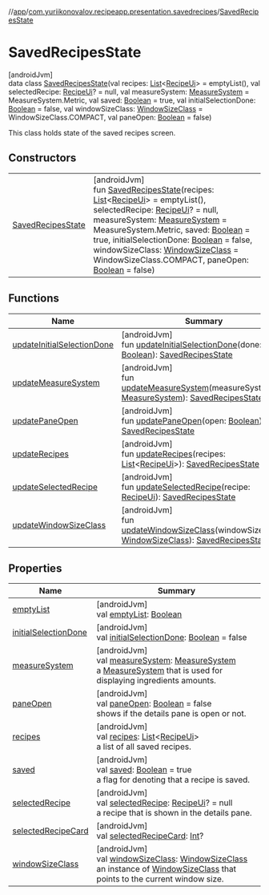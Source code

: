 //[app](../../../index.md)/[com.yuriikonovalov.recipeapp.presentation.savedrecipes](../index.md)/[SavedRecipesState](index.md)

# SavedRecipesState

[androidJvm]\
data class [SavedRecipesState](index.md)(val recipes: [List](https://kotlinlang.org/api/latest/jvm/stdlib/kotlin.collections/-list/index.html)&lt;[RecipeUi](../../com.yuriikonovalov.recipeapp.presentation.model/-recipe-ui/index.md)&gt; = emptyList(), val selectedRecipe: [RecipeUi](../../com.yuriikonovalov.recipeapp.presentation.model/-recipe-ui/index.md)? = null, val measureSystem: [MeasureSystem](../../com.yuriikonovalov.recipeapp.application.entities/-measure-system/index.md) = MeasureSystem.Metric, val saved: [Boolean](https://kotlinlang.org/api/latest/jvm/stdlib/kotlin/-boolean/index.html) = true, val initialSelectionDone: [Boolean](https://kotlinlang.org/api/latest/jvm/stdlib/kotlin/-boolean/index.html) = false, val windowSizeClass: [WindowSizeClass](../../com.yuriikonovalov.recipeapp.util/-window-size-class/index.md) = WindowSizeClass.COMPACT, val paneOpen: [Boolean](https://kotlinlang.org/api/latest/jvm/stdlib/kotlin/-boolean/index.html) = false)

This class holds state of the saved recipes screen.

## Constructors

| | |
|---|---|
| [SavedRecipesState](-saved-recipes-state.md) | [androidJvm]<br>fun [SavedRecipesState](-saved-recipes-state.md)(recipes: [List](https://kotlinlang.org/api/latest/jvm/stdlib/kotlin.collections/-list/index.html)&lt;[RecipeUi](../../com.yuriikonovalov.recipeapp.presentation.model/-recipe-ui/index.md)&gt; = emptyList(), selectedRecipe: [RecipeUi](../../com.yuriikonovalov.recipeapp.presentation.model/-recipe-ui/index.md)? = null, measureSystem: [MeasureSystem](../../com.yuriikonovalov.recipeapp.application.entities/-measure-system/index.md) = MeasureSystem.Metric, saved: [Boolean](https://kotlinlang.org/api/latest/jvm/stdlib/kotlin/-boolean/index.html) = true, initialSelectionDone: [Boolean](https://kotlinlang.org/api/latest/jvm/stdlib/kotlin/-boolean/index.html) = false, windowSizeClass: [WindowSizeClass](../../com.yuriikonovalov.recipeapp.util/-window-size-class/index.md) = WindowSizeClass.COMPACT, paneOpen: [Boolean](https://kotlinlang.org/api/latest/jvm/stdlib/kotlin/-boolean/index.html) = false) |

## Functions

| Name | Summary |
|---|---|
| [updateInitialSelectionDone](update-initial-selection-done.md) | [androidJvm]<br>fun [updateInitialSelectionDone](update-initial-selection-done.md)(done: [Boolean](https://kotlinlang.org/api/latest/jvm/stdlib/kotlin/-boolean/index.html)): [SavedRecipesState](index.md) |
| [updateMeasureSystem](update-measure-system.md) | [androidJvm]<br>fun [updateMeasureSystem](update-measure-system.md)(measureSystem: [MeasureSystem](../../com.yuriikonovalov.recipeapp.application.entities/-measure-system/index.md)): [SavedRecipesState](index.md) |
| [updatePaneOpen](update-pane-open.md) | [androidJvm]<br>fun [updatePaneOpen](update-pane-open.md)(open: [Boolean](https://kotlinlang.org/api/latest/jvm/stdlib/kotlin/-boolean/index.html)): [SavedRecipesState](index.md) |
| [updateRecipes](update-recipes.md) | [androidJvm]<br>fun [updateRecipes](update-recipes.md)(recipes: [List](https://kotlinlang.org/api/latest/jvm/stdlib/kotlin.collections/-list/index.html)&lt;[RecipeUi](../../com.yuriikonovalov.recipeapp.presentation.model/-recipe-ui/index.md)&gt;): [SavedRecipesState](index.md) |
| [updateSelectedRecipe](update-selected-recipe.md) | [androidJvm]<br>fun [updateSelectedRecipe](update-selected-recipe.md)(recipe: [RecipeUi](../../com.yuriikonovalov.recipeapp.presentation.model/-recipe-ui/index.md)): [SavedRecipesState](index.md) |
| [updateWindowSizeClass](update-window-size-class.md) | [androidJvm]<br>fun [updateWindowSizeClass](update-window-size-class.md)(windowSizeClass: [WindowSizeClass](../../com.yuriikonovalov.recipeapp.util/-window-size-class/index.md)): [SavedRecipesState](index.md) |

## Properties

| Name | Summary |
|---|---|
| [emptyList](empty-list.md) | [androidJvm]<br>val [emptyList](empty-list.md): [Boolean](https://kotlinlang.org/api/latest/jvm/stdlib/kotlin/-boolean/index.html) |
| [initialSelectionDone](initial-selection-done.md) | [androidJvm]<br>val [initialSelectionDone](initial-selection-done.md): [Boolean](https://kotlinlang.org/api/latest/jvm/stdlib/kotlin/-boolean/index.html) = false |
| [measureSystem](measure-system.md) | [androidJvm]<br>val [measureSystem](measure-system.md): [MeasureSystem](../../com.yuriikonovalov.recipeapp.application.entities/-measure-system/index.md)<br>a [MeasureSystem](../../com.yuriikonovalov.recipeapp.application.entities/-measure-system/index.md) that is used for displaying ingredients amounts. |
| [paneOpen](pane-open.md) | [androidJvm]<br>val [paneOpen](pane-open.md): [Boolean](https://kotlinlang.org/api/latest/jvm/stdlib/kotlin/-boolean/index.html) = false<br>shows if the details pane is open or not. |
| [recipes](recipes.md) | [androidJvm]<br>val [recipes](recipes.md): [List](https://kotlinlang.org/api/latest/jvm/stdlib/kotlin.collections/-list/index.html)&lt;[RecipeUi](../../com.yuriikonovalov.recipeapp.presentation.model/-recipe-ui/index.md)&gt;<br>a list of all saved recipes. |
| [saved](saved.md) | [androidJvm]<br>val [saved](saved.md): [Boolean](https://kotlinlang.org/api/latest/jvm/stdlib/kotlin/-boolean/index.html) = true<br>a flag for denoting that a recipe is saved. |
| [selectedRecipe](selected-recipe.md) | [androidJvm]<br>val [selectedRecipe](selected-recipe.md): [RecipeUi](../../com.yuriikonovalov.recipeapp.presentation.model/-recipe-ui/index.md)? = null<br>a recipe that is shown in the details pane. |
| [selectedRecipeCard](selected-recipe-card.md) | [androidJvm]<br>val [selectedRecipeCard](selected-recipe-card.md): [Int](https://kotlinlang.org/api/latest/jvm/stdlib/kotlin/-int/index.html)? |
| [windowSizeClass](window-size-class.md) | [androidJvm]<br>val [windowSizeClass](window-size-class.md): [WindowSizeClass](../../com.yuriikonovalov.recipeapp.util/-window-size-class/index.md)<br>an instance of [WindowSizeClass](../../com.yuriikonovalov.recipeapp.util/-window-size-class/index.md) that points to the current window size. |
